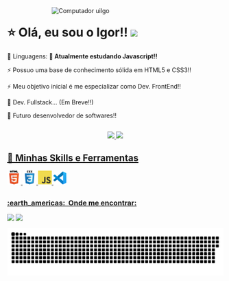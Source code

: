 <img src="https://raw.githubusercontent.com/MicaelliMedeiros/micaellimedeiros/master/image/computer-illustration.png" min-width="400px" max-width="400px" width="400px" align="right" alt="Computador uilgo">

<h1 align="left"> ⭐ Olá, eu sou o Igor!! <img src="https://media.giphy.com/media/hvRJCLFzcasrR4ia7z/giphy.gif" width="28"> </h1>
<p align="left">

<p align="left"> 🦄 Linguagens: <strong> 🌱 Atualmente estudando Javascript!! </strong> </p>
<p align="left"> ⚡ Possuo uma base de conhecimento sólida em HTML5 e CSS3!! </p>
<p align="left"> ⚡ Meu objetivo inicial é me especializar como Dev. FrontEnd!! </p>
<p align="left"> 🔭 Dev. Fullstack... (Em Breve!!) </p> 
<p align="left"> 🔭 Futuro desenvolvedor de softwares!! </p> 

##
 
<div align="center">
  <a href="https://github.com/uilgo">
  <img width="47%" src="https://github-readme-stats.vercel.app/api?username=uilgo&show_icons=true&theme=dracula&include_all_commits=true&count_private=true"/>
  <img width="47%" src="https://github-readme-stats.vercel.app/api/top-langs/?username=uilgo&layout=compact&langs_count=7&theme=dracula"/>
</div>
 
 ## 🚀 Minhas Skills e Ferramentas

<code><img height="32" src="https://raw.githubusercontent.com/github/explore/80688e429a7d4ef2fca1e82350fe8e3517d3494d/topics/html/html.png" alt="HTML5"/></code>
<code><img height="32" src="https://raw.githubusercontent.com/github/explore/80688e429a7d4ef2fca1e82350fe8e3517d3494d/topics/css/css.png" alt="CSS3"/></code>
<code><img height="32" src="https://raw.githubusercontent.com/github/explore/80688e429a7d4ef2fca1e82350fe8e3517d3494d/topics/javascript/javascript.png" alt="Javascript"/></code>
<code><img height="30" src="https://raw.githubusercontent.com/github/explore/80688e429a7d4ef2fca1e82350fe8e3517d3494d/topics/visual-studio-code/visual-studio-code.png"></code>
 
##
 
<h3> :earth_americas: &nbsp;Onde me encontrar: </h3> 
 
<div> 
  <a href = "mailto:igorelias.pro@gmail.com"><img src="https://img.shields.io/badge/-Gmail-%23333?style=for-the-badge&logo=gmail&logoColor=white" target="_blank"></a>
  <a href="https://www.linkedin.com/in/igor-elias-de-lima-a35763225/" target="_blank"><img src="https://img.shields.io/badge/-LinkedIn-%230077B5?style=for-the-badge&logo=linkedin&logoColor=white" target="_blank"></a>
</div>
 
![Snake animation](https://github.com/uilgo/uilgo/blob/output/github-contribution-grid-snake.svg)
 
